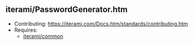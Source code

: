 iterami/PasswordGenerator.htm
-----------------------------

* Contributing: https://iterami.com/Docs.htm/standards/contributing.htm
* Requires:
  * [iterami/common](https://github.com/iterami/common)
